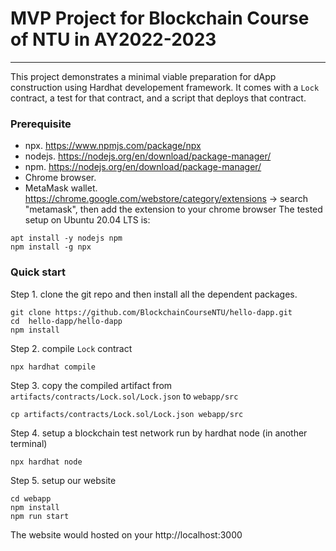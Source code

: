 # MVP Project for Blockchain Course of NTU in AY2022-2023
---
This project demonstrates a minimal viable preparation for dApp construction using Hardhat developement framework.
It comes with a `Lock` contract, a test for that contract, and a script that deploys that contract.

### Prerequisite
* npx. https://www.npmjs.com/package/npx
* nodejs. https://nodejs.org/en/download/package-manager/
* npm.  https://nodejs.org/en/download/package-manager/
* Chrome browser.
* MetaMask wallet. https://chrome.google.com/webstore/category/extensions -> search "metamask", then add the extension to your chrome browser
The tested setup on Ubuntu 20.04 LTS is:
```
apt install -y nodejs npm 
npm install -g npx
```

### Quick start

Step 1. clone the git repo and then install all the dependent packages.
```
git clone https://github.com/BlockchainCourseNTU/hello-dapp.git
cd  hello-dapp/hello-dapp
npm install
```

Step 2. compile `Lock` contract
```
npx hardhat compile
```

Step 3. copy the compiled artifact from `artifacts/contracts/Lock.sol/Lock.json` to `webapp/src`
```
cp artifacts/contracts/Lock.sol/Lock.json webapp/src
```

Step 4. setup a blockchain test network run by hardhat node (in another terminal)
```
npx hardhat node
```

Step 5. setup our website
```
cd webapp 
npm install
npm run start
```
The website would hosted on your http://localhost:3000



<!-- 
Try running some of the following tasks:

```shell
npx hardhat help
npx hardhat test
GAS_REPORT=true npx hardhat test
npx hardhat node
npx hardhat run scripts/deploy.ts
``` -->
